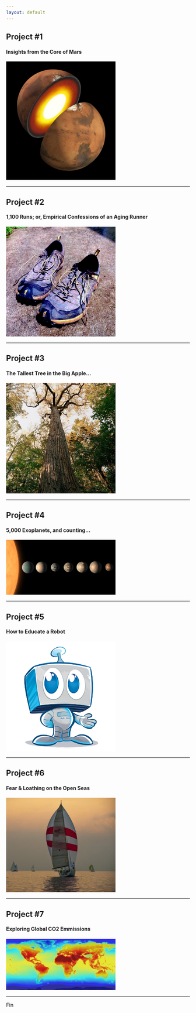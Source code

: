 ```yaml
---
layout: default
---
```


## Project #1
#### Insights from the Core of Mars

<img src="Images/mars_core.jpg" alt="Mars Interior" style="width:300px"/>

* * *

## Project #2 
#### 1,100 Runs; or, Empirical Confessions of an Aging Runner

<img src="Images/dirty_shoes.png" alt="Dirty Shoes" style="width:300px"/>

* * *

## Project #3 
#### The Tallest Tree in the Big Apple...

<img src="Images/queens_giant.jpg" alt="Queens Giant" style="width:300px"/>

* * *

## Project #4 
#### 5,000 Exoplanets, and counting...

<img src="Images/trappist_system.jpg" alt="Trappist System" style="width:300px"/>

* * *

## Project #5 
#### How to Educate a Robot

<img src="Images/cute-robot-drawing-64.png" alt="smart_robot" style="width:300px"/>

* * *

## Project #6 
#### Fear & Loathing on the Open Seas

<a href="Retention_Analysis_Better.md"><img src="Images/pearl_cropped.png" alt="sailboat" style="width:300px"/></a>

* * *

## Project #7
#### Exploring Global CO2 Emmissions

<img src="Images/global_heat_map.jpg" alt="heat_map" style="width:300px"/>

* * *

Fin
